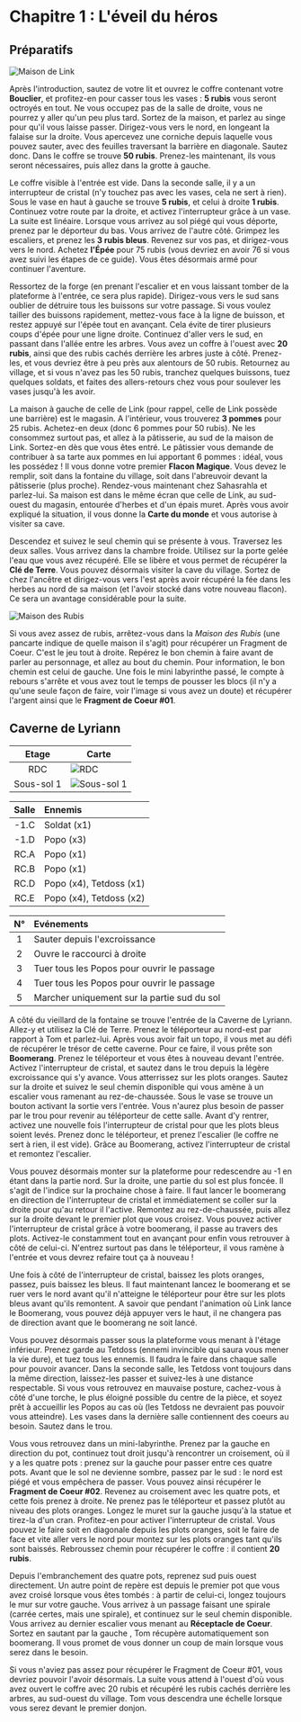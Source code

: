 # Chapitre 1 : L'éveil du héros

## Préparatifs

![Maison de Link](img/house-cave/link-house.png)

Après l'introduction, sautez de votre lit et ouvrez le coffre contenant votre **Bouclier**, et profitez-en pour casser tous les vases : **5 rubis** vous seront octroyés en tout. Ne vous occupez pas de la salle de droite, vous ne pourrez y aller qu'un peu plus tard. Sortez de la maison, et parlez au singe pour qu'il vous laisse passer. Dirigez-vous vers le nord, en longeant la falaise sur la droite. Vous apercevez une corniche depuis laquelle vous pouvez sauter, avec des feuilles traversant la barrière en diagonale. Sautez donc. Dans le coffre se trouve **50 rubis**. Prenez-les maintenant, ils vous seront nécessaires, puis allez dans la grotte à gauche.

Le coffre visible à l'entrée est vide. Dans la seconde salle, il y a un interrupteur de cristal (n'y touchez pas avec les vases, cela ne sert à rien). Sous le vase en haut à gauche se trouve **5 rubis**, et celui à droite **1 rubis**. Continuez votre route par la droite, et activez l'interrupteur grâce à un vase. La suite est linéaire. Lorsque vous arrivez au sol piégé qui vous déporte, prenez par le déporteur du bas. Vous arrivez de l'autre côté. Grimpez les escaliers, et prenez les **3 rubis bleus**. Revenez sur vos pas, et dirigez-vous vers le nord. Achetez **l'Épée** pour 75 rubis (vous devriez en avoir 76 si vous avez suivi les étapes de ce guide). Vous êtes désormais armé pour continuer l'aventure.

Ressortez de la forge (en prenant l'escalier et en vous laissant tomber de la plateforme à l'entrée, ce sera plus rapide). Dirigez-vous vers le sud sans oublier de détruire tous les buissons sur votre passage. Si vous voulez tailler des buissons rapidement, mettez-vous face à la ligne de buisson, et restez appuyé sur l'épée tout en avançant. Cela évite de tirer plusieurs coups d'épée pour une ligne droite. Continuez d'aller vers le sud, en passant dans l'allée entre les arbres. Vous avez un coffre à l'ouest avec **20 rubis**, ainsi que des rubis cachés derrière les arbres juste à côté. Prenez-les, et vous devriez être à peu près aux alentours de 50 rubis. Retournez au village, et si vous n'avez pas les 50 rubis, tranchez quelques buissons, tuez quelques soldats, et faites des allers-retours chez vous pour soulever les vases jusqu'à les avoir.

La maison à gauche de celle de Link (pour rappel, celle de Link possède une barrière) est le magasin. A l'intérieur, vous trouverez **3 pommes** pour 25 rubis. Achetez-en deux (donc 6 pommes pour 50 rubis). Ne les consommez surtout pas, et allez à la pâtisserie, au sud de la maison de Link. Sortez-en dès que vous êtes entré. Le pâtissier vous demande de contribuer à sa tarte aux pommes en lui apportant 6 pommes : idéal, vous les possédez ! Il vous donne votre premier **Flacon Magique**. Vous devez le remplir, soit dans la fontaine du village, soit dans l'abreuvoir devant la pâtisserie (plus proche). Rendez-vous maintenant chez Sahasrahla et parlez-lui. Sa maison est dans le même écran que celle de Link, au sud-ouest du magasin, entourée d'herbes et d'un épais muret. Après vous avoir expliqué la situation, il vous donne la **Carte du monde** et vous autorise à visiter sa cave.

Descendez et suivez le seul chemin qui se présente à vous. Traversez les deux salles. Vous arrivez dans la chambre froide. Utilisez sur la porte gelée l'eau que vous avez récupéré. Elle se libère et vous permet de récupérer la **Clé de Terre**. Vous pouvez désormais visiter la cave du village. Sortez de chez l'ancêtre et dirigez-vous vers l'est après avoir récupéré la fée dans les herbes au nord de sa maison (et l'avoir stocké dans votre nouveau flacon). Ce sera un avantage considérable pour la suite.

![Maison des Rubis](img/house-cave/rupees-house.png)

Si vous avez assez de rubis, arrêtez-vous dans la *Maison des Rubis* (une pancarte indique de quelle maison il s'agit) pour récupérer un Fragment de Coeur. C'est le jeu tout à droite. Repérez le bon chemin à faire avant de parler au personnage, et allez au bout du chemin. Pour information, le bon chemin est celui de gauche. Une fois le mini labyrinthe passé, le compte à rebours s'arrête et vous avez tout le temps de pousser les blocs (il n'y a qu'une seule façon de faire, voir l'image si vous avez un doute) et récupérer l'argent ainsi que le **Fragment de Coeur #01**.

## Caverne de Lyriann

| Etage | Carte |
|:--:|--|
| RDC | ![RDC](img/dungeons/00-lyriann-cave-1f.png) |
| Sous-sol 1 | ![Sous-sol 1](img/dungeons/00-lyriann-cave-b1.png) |

| Salle | Ennemis |
|:-----:|:--------|
| -1.C  | Soldat (x1) |
| -1.D  | Popo (x3) |
| RC.A  | Popo (x1) |
| RC.B  | Popo (x1) |
| RC.D  | Popo (x4), Tetdoss (x1) |
| RC.E  | Popo (x4), Tetdoss (x2) |


| N° | Evénements |
|:--:|:-----------|
| 1 | Sauter depuis l'excroissance |
| 2 | Ouvre le raccourci à droite |
| 3 | Tuer tous les Popos pour ouvrir le passage |
| 4 | Tuer tous les Popos pour ouvrir le passage |
| 5 | Marcher uniquement sur la partie sud du sol |

A côté du vieillard de la fontaine se trouve l'entrée de la Caverne de Lyriann. Allez-y et utilisez la Clé de Terre. Prenez le téléporteur au nord-est par rapport à Tom et parlez-lui. Après vous avoir fait un topo, il vous met au défi de récupérer le trésor de cette caverne. Pour ce faire, il vous prête son **Boomerang**. Prenez le téléporteur et vous êtes à nouveau devant l'entrée. Activez l'interrupteur de cristal, et sautez dans le trou depuis la légère excroissance qui s'y avance. Vous atterrissez sur les plots oranges. Sautez sur la droite et suivez le seul chemin disponible qui vous amène à un escalier vous ramenant au rez-de-chaussée. Sous le vase se trouve un bouton activant la sortie vers l'entrée. Vous n'aurez plus besoin de passer par le trou pour revenir au téléporteur de cette salle. Avant d'y rentrer, activez une nouvelle fois l'interrupteur de cristal pour que les plots bleus soient levés. Prenez donc le téléporteur, et prenez l'escalier (le coffre ne sert à rien, il est vide). Grâce au Boomerang, activez l'interrupteur de cristal et remontez l'escalier.

Vous pouvez désormais monter sur la plateforme pour redescendre au -1 en étant dans la partie nord. Sur la droite, une partie du sol est plus foncée. Il s'agit de l'indice sur la prochaine chose à faire. Il faut lancer le boomerang en direction de l'interrupteur de cristal et immédiatement se coller sur la droite pour qu'au retour il l'active. Remontez au rez-de-chaussée, puis allez sur la droite devant le premier plot que vous croisez. Vous pouvez activer l'interrupteur de cristal grâce à votre boomerang, il passe au travers des plots. Activez-le constamment tout en avançant pour enfin vous retrouver à côté de celui-ci. N'entrez surtout pas dans le téléporteur, il vous ramène à l'entrée et vous devrez refaire tout ça à nouveau !

Une fois à côté de l'interrupteur de cristal, baissez les plots oranges, passez, puis baissez les bleus. Il faut maintenant lancez le boomerang et se ruer vers le nord avant qu'il n'atteigne le téléporteur pour être sur les plots bleus avant qu'ils remontent. A savoir que pendant l'animation où Link lance le Boomerang, vous pouvez déjà appuyer vers le haut, il ne changera pas de direction avant que le boomerang ne soit lancé.

Vous pouvez désormais passer sous la plateforme vous menant à l'étage inférieur. Prenez garde au Tetdoss (ennemi invincible qui saura vous mener la vie dure), et tuez tous les ennemis. Il faudra le faire dans chaque salle pour pouvoir avancer. Dans la seconde salle, les Tetdoss vont toujours dans la même direction, laissez-les passer et suivez-les à une distance respectable. Si vous vous retrouvez en mauvaise posture, cachez-vous à côté d'une torche, le plus éloigné possible du centre de la pièce, et soyez prêt à accueillir les Popos au cas où (les Tetdoss ne devraient pas pouvoir vous atteindre). Les vases dans la dernière salle contiennent des coeurs au besoin. Sautez dans le trou.

Vous vous retrouvez dans un mini-labyrinthe. Prenez par la gauche en direction du pot, continuez tout droit jusqu'à rencontrer un croisement, où il y a les quatre pots : prenez sur la gauche pour passer entre ces quatre pots. Avant que le sol ne devienne sombre, passez par le sud : le nord est piégé et vous empêchera de passer. Vous pouvez ainsi récupérer le **Fragment de Coeur #02**. Revenez au croisement avec les quatre pots, et cette fois prenez à droite. Ne prenez pas le téléporteur et passez plutôt au niveau des plots oranges. Longez le muret sur la gauche jusqu'à la statue et tirez-la d'un cran. Profitez-en pour activer l'interrupteur de cristal. Vous pouvez le faire soit en diagonale depuis les plots oranges, soit le faire de face et vite aller vers le nord pour montez sur les plots oranges tant qu'ils sont baissés. Rebroussez chemin pour récupérer le coffre : il contient **20 rubis**.

Depuis l'embranchement des quatre pots, reprenez sud puis ouest directement. Un autre point de repère est depuis le premier pot que vous avez croisé lorsque vous êtes tombés : à partir de celui-ci, longez toujours le mur sur votre gauche. Vous arrivez à un passage faisant une spirale (carrée certes, mais une spirale), et continuez sur le seul chemin disponible. Vous arrivez au dernier escalier vous menant au **Réceptacle de Coeur**. Sortez en sautant par la gauche , Tom récupère automatiquement son boomerang. Il vous promet de vous donner un coup de main lorsque vous serez dans le besoin.

Si vous n'aviez pas assez pour récupérer le Fragment de Coeur #01, vous devriez pouvoir l'avoir désormais. La suite vous attend à l'ouest d'où vous avez ouvert le coffre avec 20 rubis et récupéré les rubis cachés derrière les arbres, au sud-ouest du village. Tom vous descendra une échelle lorsque vous serez devant le premier donjon.
